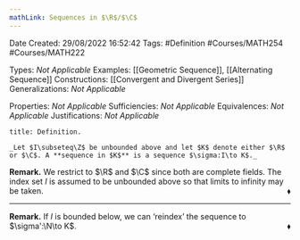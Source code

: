 ```yaml
---
mathLink: Sequences in $\R$/$\C$
---
```


<div class="topSpace"></div>

Date Created: 29/08/2022 16:52:42
Tags: #Definition #Courses/MATH254 #Courses/MATH222

Types: _Not Applicable_
Examples: [[Geometric Sequence]], [[Alternating Sequence]]
Constructions: [[Convergent and Divergent Series]]
Generalizations: _Not Applicable_

Properties: _Not Applicable_
Sufficiencies: _Not Applicable_
Equivalences: _Not Applicable_
Justifications: _Not Applicable_

``` ad-Definition
title: Definition.

_Let $I\subseteq\Z$ be unbounded above and let $K$ denote either $\R$ or $\C$. A **sequence in $K$** is a sequence $\sigma:I\to K$._

```

**Remark.** We restrict to $\R$ and $\C$ since both are complete fields. The index set $I$ is assumed to be unbounded above so that limits to infinity may be taken.<span style="float:right;">$\blacklozenge$</span>

---

**Remark.** If $I$ is bounded below, we can $\textrm{`}$reindex$\textrm{'}$ the sequence to $\sigma':\N\to K$.<span style="float:right;">$\blacklozenge$</span>
